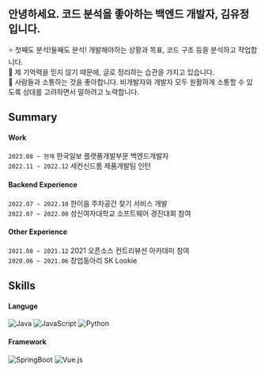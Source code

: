 <!-- ![노션-커버(남색-배경+물방웅)](https://user-images.githubusercontent.com/68562176/175475764-8e7ddc0a-8c29-4caa-9bae-dbbb0830d7f5.gif) -->
    

## 안녕하세요. 코드 분석을 좋아하는 백엔드 개발자, 김유정입니다.
⭐️ 첫째도 분석!둘째도 분석! 개발해야하는 상황과 목표, 코드 구조 등을 분석하고 작업합니다.        
📝 제 기억력을 믿지 않기 때문에, 글로 정리하는 습관을 가지고 있습니다.        
👄 사람들과 소통하는 것을 좋아합니다. 비개발자와 개발자 모두 원활하게 소통할 수 있도록 상대를 고려하면서 말하려고 노력합니다.        

## Summary
#### Work
`2023.08 ~ 현재`      한국일보 플랫폼개발부문 백엔드개발자            
`2022.11 ~ 2022.12`  세컨신드롬 제품개발팀 인턴        

#### Backend Experience
`2022.07 ~ 2022.10`  한이음 주차공간 찾기 서비스 개발        
`2022.07 ~ 2022.08`  성신여자대학교 소프트웨어 경진대회 참여    

#### Other Experience
`2021.08 ~ 2021.12`  2021 오픈소스 컨트리뷰션 아카데미 참여        
`2020.06 ~ 2021.06`  창업동아리 SK Lookie
 
## Skills
#### Languge
  ![Java](http://img.shields.io/badge/Java-007396?style=for-the-badge&logo=java&logoColor=white)
  ![JavaScript](http://img.shields.io/badge/JavaSCript-F7DF1E?style=for-the-badge&logo=javascript&logoColor=white)
  ![Python](http://img.shields.io/badge/Python-3776AB?style=for-the-badge&logo=python&logoColor=white)
#### Framework
  ![SpringBoot](http://img.shields.io/badge/springboot-6DB33F?style=for-the-badge&logo=springboot&logoColor=white)
  ![Vue.js](http://img.shields.io/badge/Vue.js-4FC08D?style=for-the-badge&logo=Vue.js&logoColor=white)
